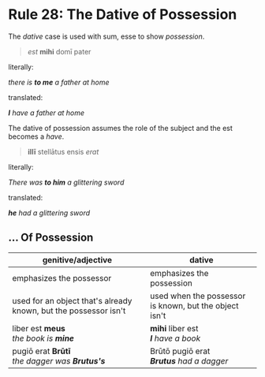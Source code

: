 # Rule 28: The Dative of Possession

The _dative_ case is used with sum, esse to show _possession_.

> *est* **mihi** domī pater

literally:

_there is **to me** a father at home_

translated:

_**I** have a father at home_

The dative of possession assumes the role of the subject and the est becomes a _have_.

> **illī** stellātus ensis *erat*

literally:

_There was **to him** a glittering sword_

translated:

_**he** had a glittering sword_

## ... Of Possession

| genitive/adjective | dative |
| --- | --- |
| emphasizes the possessor | emphasizes the possession |
| used for an object that's already known, but the possessor isn't | used when the possessor is known, but the object isn't |
| liber est **meus** <br /> _the book is **mine**_ | **mihi** liber est <br /> _**I** have a book_ |
| pugiō erat **Brūtī** <br /> _the dagger was **Brutus's**_ | Brūtō pugiō erat <br /> _**Brutus** had a dagger_ |